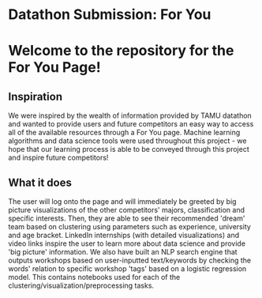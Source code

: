 # Datathon Submission: For You
# Welcome to the repository for the For You Page! 
## Inspiration
We were inspired by the wealth of information provided by TAMU datathon and wanted to provide users and future competitors an easy way to access all of the available resources through a For You page. Machine learning algorithms and data science tools were used throughout this project - we hope that our learning process is able to be conveyed through this project and inspire future competitors!

## What it does
The user will log onto the page and will immediately be greeted by big picture visualizations of the other competitors' majors, classification and specific interests. Then, they are able to see their recommended 'dream' team based on clustering using parameters such as experience, university and age bracket. LinkedIn internships (with detailed visualizations) and video links inspire the user to learn more about data science and provide 'big picture' information.
We also have built an NLP search engine that outputs workshops based on user-inputted text/keywords by checking the words' relation to specific workshop 'tags' based on a logistic regression model.
This contains notebooks used for each of the clustering/visualization/preprocessing tasks.
 
